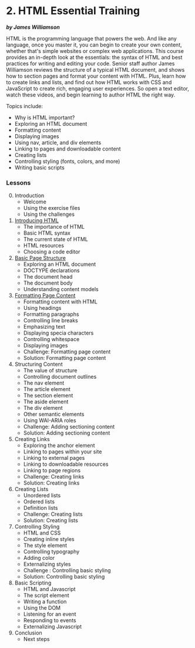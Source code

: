 # 2. HTML Essential Training
***by James Williamson***


HTML is the programming language that powers the web. And like any language, once you master it, you can begin to create your own content, whether that's simple websites or complex web applications. This course provides an in-depth look at the essentials: the syntax of HTML and best practices for writing and editing your code. Senior staff author James Williamson reviews the structure of a typical HTML document, and shows how to section pages and format your content with HTML. Plus, learn how to create links and lists, and find out how HTML works with CSS and JavaScript to create rich, engaging user experiences. So open a text editor, watch these videos, and begin learning to author HTML the right way.

Topics include:
* Why is HTML important?
* Exploring an HTML document
* Formatting content
* Displaying images
* Using nav, article, and div elements
* Linking to pages and downloadable content
* Creating lists
* Controlling styling (fonts, colors, and more)
* Writing basic scripts


### Lessons
00. Introduction
	* Welcome
	* Using the exercise files
	* Using the challenges
01. [Introducing HTML](https://github.com/hevalhazalkurt/Learn_Code_Study_Notes/blob/master/Lynda/Become_Wordpress_Developer_path/2_HTML_Essential_Training/Notes/1.1_Introducing_HTML.md)
	* The importance of HTML
	* Basic HTML syntax
	* The current state of HTML
	* HTML resources
	* Choosing a code editor
02. [Basic Page Structure](https://github.com/hevalhazalkurt/Learn_Code_Study_Notes/blob/master/Lynda/Become_Wordpress_Developer_path/2_HTML_Essential_Training/Notes/2.2_Basic_Page_Structure.md)
	* Exploring an HTML document
	* DOCTYPE declarations
	* The document head
	* The document body
	* Understanding content models
03. [Formatting Page Content](https://github.com/hevalhazalkurt/Learn_Code_Study_Notes/blob/master/Lynda/Become_Wordpress_Developer_path/2_HTML_Essential_Training/Notes/2.3_Formatting_Page_Content.md)
	* Formatting content with HTML
	* Using headings
	* Formatting paragraphs
	* Controlling line breaks
	* Emphasizing text
	* Displaying specia characters
	* Controlling whitespace
	* Displaying images
	* Challenge: Formatting page content
	* Solution: Formatting page content
04. Structuring Content
	* The value of structure
	* Controlling document outlines
	* The nav element
	* The article element
	* The section element
	* The aside element
	* The div element
	* Other semantic elements
	* Using WAI-ARIA roles
	* Challenge: Adding sectioning content
	* Solution: Adding sectioning content
05. Creating Links
	* Exploring the anchor element
	* Linking to pages within your site
	* Linking to external pages
	* Linking to downloadable resources
	* Linking to page regions
	* Challenge: Creating links
	* Solution: Creating links
06. Creating Lists
	* Unordered lists
	* Ordered lists
	* Definition lists
	* Challenge: Creating lists
	* Solution: Creating lists
07. Controlling Styling
	* HTML and CSS
	* Creating inline styles
	* The style element
	* Controlling typography
	* Adding color
	* Externalizing styles
	* Challenge : Controlling basic styling
	* Solution: Controlling basic styling
08. Basic Scripting
	* HTML and Javascript
	* The script element
	* Writing a function
	* Using the DOM
	* Listening for an event
	* Responding to events
	* Externalizing Javascript
09. Conclusion
	* Next steps
